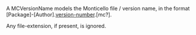A MCVersionName models the Monticello file / version name, in the format [Package]-[Author].[version-number]([ancestorAuthor.ancestorVersionNumber]).[mc?].

Any file-extension, if present, is ignored.